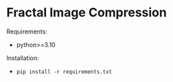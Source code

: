 # Fractal Image Compression

Requirements:
- python>=3.10

Installation:
- `pip install -r requirements.txt`

